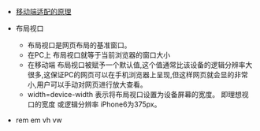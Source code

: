 * [移动端适配的原理](https://juejin.cn/post/6959047144065990663)

* 布局视口
    - 布局视口是网页布局的基准窗口。
    - 在PC上 布局视口就等于当前浏览器的窗口大小
    - 在移动端 布局视口被赋予一个默认值,这个值通常比该设备的逻辑分辨率大很多,这保证PC的网页可以在手机浏览器上呈现,但这样网页就会显的非常小,用户可以手动对网页进行放大查看。
    - width=device-width  表示将布局视口设置为设备屏幕的宽度。  即理想视口的宽度 或逻辑分辨率 iPhone6为375px。

* rem  em  vh vw